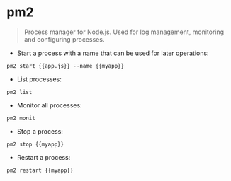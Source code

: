 # pm2

> Process manager for Node.js.
> Used for log management, monitoring and configuring processes.

- Start a process with a name that can be used for later operations:

`pm2 start {{app.js}} --name {{myapp}}`

- List processes:

`pm2 list`

- Monitor all processes:

`pm2 monit`

- Stop a process:

`pm2 stop {{myapp}}`

- Restart a process:

`pm2 restart {{myapp}}`
